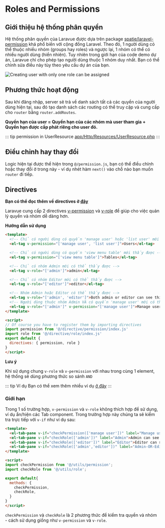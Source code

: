 # Roles and Permissions
<!---
Roles and permission have been introduced in this article [Laravue part 2 - Permissions and Roles](https://dev.to/tuandm/laravue-part-2-acl-authentication-permissions-and-roles-49fe-temp-slug-7192660?preview=9ab5016c9f635b4d2fbf501b9aa55fc4b932c74e05d0d2a31a377384dc536c4b90754b534601c6ccb1cc23aa281b279073040c1eb2a2004b96760f04).
-->

## Giới thiệu hệ thống phân quyền
Hệ thống phân quyền của Laravue được dựa trên package [spatie/laravel-permission](https://github.com/spatie/laravel-permission) khá phổ biến với cộng đồng Laravel. Theo đó, 1 người dùng có thể thuộc nhiều nhóm (groups hay roles) và ngược lại, 1 nhóm có thể có nhiều người dùng (hiển nhiên). Tuy nhiên trong giới hạn của code demo dự án, Laravue chỉ cho phép tạo người dùng thuộc 1 nhóm duy nhất. Bạn có thể chỉnh sửa điều này tùy theo yêu cầu dự án của bạn.

![Creating user with only one role can be assigned](https://cp5.sgp1.cdn.digitaloceanspaces.com/zoro/laravue-cdn/add-user.png)

## Phương thức hoạt động
Sau khi đăng nhập, server sẽ trả về danh sách tất cả các quyền của người dùng hiện tại, sau đó tạo danh sách các routing có thể truy cập và cung cấp cho `router` bằng `router.addRoutes`.

**Quyền hạn của user = Quyền hạn của các nhóm mà user tham gia + Quyền hạn được cấp phát riêng cho user đó.**

::: tip permission in UserResource
[app/Http/Resources/UserResource.php](https://github.com/tuandm/laravue/blob/master/app/Http/Resources/UserResource.php)
:::

## Điều chỉnh hay thay đổi

Logic hiện tại được thể hiện trong `@/permission.js`, bạn có thể điều chỉnh hoặc thay đổi ở trong này - ví dụ nhét hàm `next()` vào chỗ nào bạn muốn `router` đi tiếp.

## Directives

**Bạn có thể đọc thêm về directives ở [đây](https://vuejs.org/v2/guide/custom-directive.html)**

Laravue cung cấp 2 directives [v-permission](https://github.com/tuandm/laravue/blob/master/resources/js/directive/permission) và [v-role](https://github.com/tuandm/laravue/blob/master/resources/js/directive/role) để giúp cho việc quản lý quyền và nhóm dễ dàng hơn.

**Hướng dẫn sử dụng**

```html
<template>
  <!-- Chỉ có người dùng có quyền 'manage user' hoặc 'list user' mới thấy được -->
  <el-tag v-permission="['manage user', 'list user']">Users</el-tag>

  <!-- Chỉ có người dùng có quyền 'view menu table' mới thấy được -->
  <el-tag v-permission="['view menu table']">Tables</el-tag>

  <!-- Chỉ có nhóm Admin mới có thể thấy được -->
  <el-tag v-role="['admin']">admin</el-tag>

  <!-- Chỉ có nhóm Editor mới có thể thấy được -->
  <el-tag v-role="['editor']">editor</el-tag>

  <!-- Nhóm Admin hoặc Editor có thể thấy được -->
  <el-tag v-role="['admin', 'editor']">Both admin or editor can see this</el-tag>
  <!-- Người dùng thuộc nhóm Admin VÀ có quyền 'manage user' mới có thể -->  
  <el-tag v-role="['admin']" v-permission="['manage user']">Manage users</el-tag>
</template>

<script>
// Of course you have to register them by importing directives
import permission from '@/directive/permission/index.js'
import role from '@/directive/role/index.js'
export default {
  directives: { permission, role }
}
</script>
```

**Lưu ý**

Khi sử dụng chung `v-role` và `v-permission` với nhau trong cùng 1 element, hệ thống sẽ dùng phương thức so sánh `AND`

::: tip Ví dụ
Bạn có thể xem thêm nhiều ví dụ [ở đây](https://laravue.dev/#/permission/directive)
:::

### Giới hạn

Trong 1 số trường hợp, `v-permission` và `v-role` không thích hợp để sử dụng, ví dụ ẩn/hiện các Tab component. Trong trường hợp này chúng ta sẽ kiểm tra trực tiếp với `v-if` như ví dụ sau:


```html
<template>
  <el-tab-pane v-if="checkPermission(['manage user'])" label="Manage user">User who has 'manage user' permission can see this</el-tab-pane>
  <el-tab-pane v-if="checkRole(['admin'])" label="Admin">Admin can see this</el-tab-pane>
  <el-tab-pane v-if="checkRole(['editor'])" label="Editor">Editor can see this</el-tab-pane>
  <el-tab-pane v-if="checkRole(['admin','editor'])" label="Admin-OR-Editor">Both admin or editor can see this</el-tab-pane>
</template>

<script>
import checkPermission from '@/utils/permission';
import checkRole from '@/utils/role';

export default{
  methods: {
    checkPermission, 
    checkRole,
  }
}
</script>
```

`checkPermission` và `checkRole` là 2 phương thức để kiểm tra quyền và nhóm - cách sử dụng giống như `v-permission` và `v-role`.


